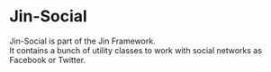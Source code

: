 # Jin-Social

Jin-Social is part of the Jin Framework.  
It contains a bunch of utility classes to work with social networks as Facebook or Twitter.